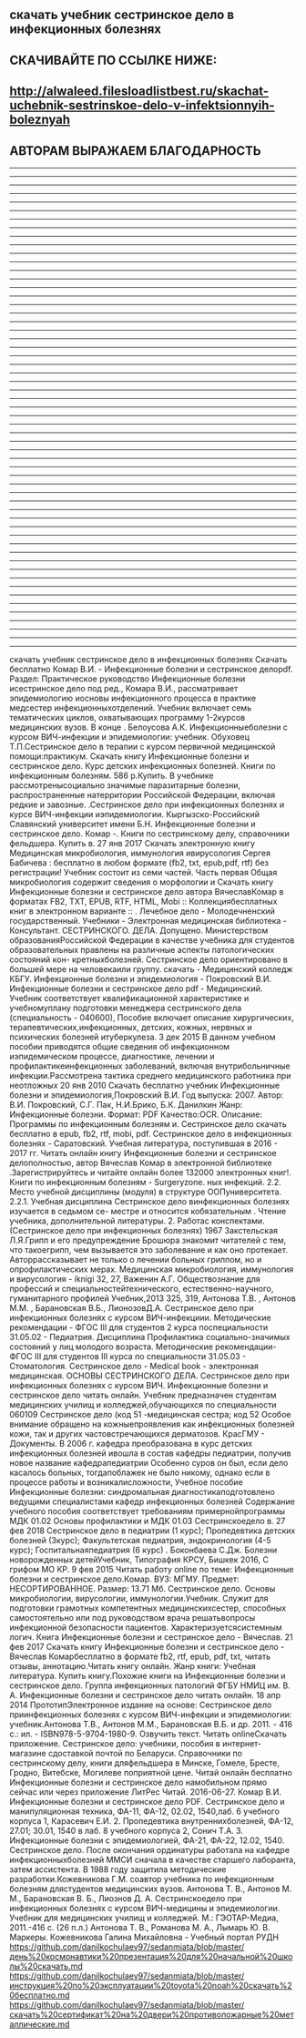 скачать учебник сестринское дело в инфекционных болезнях
--------------------------------------------------
СКАЧИВАЙТЕ ПО ССЫЛКЕ НИЖЕ:
--------------------------------------------------
http://alwaleed.filesloadlistbest.ru/skachat-uchebnik-sestrinskoe-delo-v-infektsionnyih-boleznyah
--------------------------------------------------
АВТОРАМ ВЫРАЖАЕМ БЛАГОДАРНОСТЬ
--------------------------------------------------
--------------------------------------------------
--------------------------------------------------
--------------------------------------------------
--------------------------------------------------
--------------------------------------------------
--------------------------------------------------
--------------------------------------------------
--------------------------------------------------
--------------------------------------------------
--------------------------------------------------
--------------------------------------------------
--------------------------------------------------
--------------------------------------------------
--------------------------------------------------
--------------------------------------------------
--------------------------------------------------
--------------------------------------------------
--------------------------------------------------
--------------------------------------------------
--------------------------------------------------
--------------------------------------------------
--------------------------------------------------
--------------------------------------------------
--------------------------------------------------
--------------------------------------------------
--------------------------------------------------
--------------------------------------------------
--------------------------------------------------
--------------------------------------------------
--------------------------------------------------
--------------------------------------------------
--------------------------------------------------
--------------------------------------------------
--------------------------------------------------
--------------------------------------------------
--------------------------------------------------
--------------------------------------------------
--------------------------------------------------
--------------------------------------------------
--------------------------------------------------
--------------------------------------------------
--------------------------------------------------
--------------------------------------------------
--------------------------------------------------
--------------------------------------------------
--------------------------------------------------
--------------------------------------------------
--------------------------------------------------
--------------------------------------------------
--------------------------------------------------
--------------------------------------------------
--------------------------------------------------
--------------------------------------------------
--------------------------------------------------
--------------------------------------------------
--------------------------------------------------
--------------------------------------------------
скачать учебник сестринское дело в инфекционных болезнях Скачать бесплатно Комар В.И. - Инфекционные болезни и сестринское делоpdf. Раздел:  Практическое руководство Инфекционные болезни исестринское дело под ред., Комара В.И., рассматривает эпидемиологию иосновы инфекционного процесса в практике медсестер инфекционныхотделений. Учебник включает семь тематических циклов, охватывающих программу 1-2курсов медицинских вузов. В конце . Белоусова А.К. Инфекционныеболезни с курсом ВИЧ-инфекции и эпидемиологии: учебник.  Обуховец Т.П.Сестринское дело в терапии с курсом первичной медицинской помощи:практикум. Скачать книгу Инфекционные болезни и сестринское дело. Курс детских инфекционных болезней. Книги по инфекционным болезням.  586 р.Купить. В учебнике рассмотренысоциально значимые паразитарные болезни, распространенные натерритории Российской Федерации, включая редкие и завозные. .Сестринское дело при инфекционных болезнях и курсе ВИЧ-инфекции иэпидемиологии. Кыргызско-Российский Славянский университет имени Б.Н. Инфекционные болезни и сестринское дело. Комар -. Книги по сестринскому делу, справочники фельдшера. Купить в. 27 янв 2017  Скачать электронную книгу Медицинская микробиология, иммунология ивирусология Сергея Бабичева : бесплатно в любом формате (fb2, txt, epub,pdf, rtf) без регистрации! Учебник состоит из семи частей. Часть первая  Общая микробиология  содержит сведения о морфологии и
Скачать книгу Инфекционные болезни и сестринское дело автора ВячеславКомар в форматах FB2, TXT, EPUB, RTF, HTML, Mobi :: Коллекциябесплатных книг в электронном варианте :: . Лечебное дело - Молодечненский государственный. Учебники - Электронная медицинская библиотека - Консультант. СЕСТРИНСКОГО. ДЕЛА. Допущено. Министерством образованияРоссийской Федерации в качестве учебника для студентов образовательных правлены на различные аспекты патологических состояний кон- кретныхболезней. Сестринское дело ориентировано в большей мере на человекаили группу. скачать - Медицинский колледж КБГУ. Инфекционные болезни и эпидемиология - Покровский В.И. Инфекционные болезни и сестринское дело pdf - Медицинский. Учебник соответствует квалификационной характеристике и учебномуплану подготовки менеджера сестринского дела (специальность - 040600), Пособие включает описание хирургических, терапевтических,инфекционных, детских, кожных, нервных и психических болезней итуберкулеза. 3 дек 2015  В данном учебном пособии приводятся общие сведения об инфекционном иэпидемическом процессе, диагностике, лечении и профилактикеинфекционных заболеваний, включая внутрибольничные инфекции.Рассмотрена тактика среднего медицинского работника при неотложных
20 янв 2010  Скачать бесплатно учебник Инфекционные болезни и эпидемиология,Покровский В.И. Год выпуска: 2007. Автор: В.И. Покровский, С.Г. Пак, Н.И.Брико, Б.К. Данилкин Жанр: Инфекционные болезни. Формат: PDF Качество:OCR. Описание: Программы по инфекционным болезням и. Сестринское дело  скачать бесплатно в epub, fb2, rtf, mobi, pdf. Сестринское дело в инфекционных болезнях - Саратовский. Учебная литература, поступившая в 2016 - 2017 гг. Читать онлайн книгу Инфекционные болезни и сестринское делополностью, автор Вячеслав Комар в электронной библиотеке .Зарегистрируйтесь и читайте онлайн более 132000 электронных книг!. Книги по инфекционным болезням - Surgeryzone. ных инфекций. 2.2. Место учебной дисциплины (модуля) в структуре ООПуниверситета. 2.2.1. Учебная дисциплина Сестринское дело винфекционных болезнях изучается в седьмом се- местре и относится кобязательным . Чтение учебника, дополнительной литературы. 2. Работас конспектами. (Сестринское дело при инфекционных болезнях) 1967 Закстельская Л.Я.Грипп и его предупреждение Брошюра знакомит читателей с тем, что такоегрипп, чем вызывается это заболевание и как оно протекает. Авторрассказывает не только о лечении больных гриппом, но и опрофилактических мерах. Медицинская микробиология, иммунология и вирусология - iknigi
32, 27, Важенин А.Г. Обществознание для профессий и специальностейтехнического, естественно-научного, гуманитарного профилей Учебник,2013  325, 319, Антонова Т.В. , Антонов М.М. , Барановская В.Б., ЛионозовД.А. Сестринское дело при инфекционных болезнях с курсом ВИЧ-инфекциии. Методические рекомендации - ФГОС III для студентов 2 курса поспециальности 31.05.02 - Педиатрия. Дисциплина Профилактика социально-значимых состояний у лиц молодого возраста. Методические рекомендации- ФГОС III для студентов III курса по специальности 31.05.03 - Стоматология. Сестринское дело - Medical book - электронная медицинская. ОСНОВЫ СЕСТРИНСКОГО ДЕЛА. Сестринское дело при инфекционных болезнях с курсом ВИЧ. Инфекционные болезни и сестринское дело  читать онлайн. Учебник предназначен студентам медицинских училищ и колледжей,обучающихся по специальности 060109 Сестринское дело (код 51 -медицинская сестра; код 52  Особое внимание обращено на кожныепроявления как инфекционных болезней кожи, так и других частовстречающихся дерматозов. КрасГМУ - Документы. В 2006 г. кафедра преобразована в курс детских инфекционных болезней ивошла в состав кафедры педиатрии, получив новое название  кафедрапедиатрии  Особенно суров он был, если дело касалось больных, тогдапоблажек не было никому, однако если в процессе работы и возникалисложности,
Учебное пособие Инфекционные болезни: синдромальная диагностикаподготовлено ведущими специалистами кафедр инфекционных болезней Содержание учебного пособия соответствует требованиям примернойпрограммы МДК 01.02 Основы профилактики и МДК 01.03 Сестринскоедело в. 27 фев 2018  Сестринское дело в педиатрии (1 курс); Пропедевтика детских болезней (3курс); Факультетская педиатрия, эндокринология (4-5 курс); Госпитальнаяпедиатрия (6 курс) . Боконбаева С.Дж. Болезни новорожденных детейУчебник, Типография КРСУ, Бишкек 2016, С грифом МО КР. 9 фев 2015  Читать работу online по теме: Инфекционные болезни и сестринское дело.Комар. ВУЗ: МГМУ. Предмет: НЕСОРТИРОВАННОЕ. Размер: 13.71 Mб. Сестринское дело. Основы микробиологии, вирусологии, иммунологии.Учебник. Служит для подготовки грамотных компетентных медицинскихсестер, способных самостоятельно или под руководством врача решатьвопросы инфекционной безопасности пациентов. Характеризуетсясистемным логич. Книга Инфекционные болезни и сестринское дело - Вячеслав. 21 фев 2017  Скачать книгу Инфекционные болезни и сестринское дело - Вячеслав Комарбесплатно в формате fb2, rtf, epub, pdf, txt, читать отзывы, аннотацию.Читать книгу онлайн. Жанр книги: Учебная литература. Купить книгу.Похожие книги на Инфекционные болезни и сестринское дело. Группа инфекционных патологий  ФГБУ НМИЦ им. В. А. Инфекционные болезни и сестринское дело читать онлайн. 18 апр 2014  ПрототипЭлектронное издание на основе: Сестринское дело приинфекционных болезнях с курсом ВИЧ-инфекции и эпидемиологии: учебник.Антонова Т.В., Антонов М.М., Барановская В.Б. и др. 2011. - 416 с.: ил. - ISBN978-5-9704-1980-9. Озвучить текст. Читать onlineСкачать приложение.
Сестринское дело: учебники, пособия в интернет-магазине  сдоставкой почтой по Беларуси. Справочники по сестринскому делу, книги дляфельдшера в Минске, Гомеле, Бресте, Гродно, Витебске, Могилеве поприятной цене. Читай онлайн бесплатно Инфекционные болезни и сестринское дело намобильном прямо сейчас или через приложение ЛитРес Читай. 2016-06-27. Комар В.И. Инфекционные болезни и сестринское дело PDF. Сестринское дело и манипуляционная техника, ФА-11, ФА-12, 02.02, 1540,лаб. 6 учебного корпуса 1, Карасевич Е.И. 2. Пропедевтика внутреннихболезней, ФА-12, 27.01; 30.01, 1540 в лаб. 8 учебного корпуса 2, Сонич Т.А. 3. Инфекционные болезни с эпидемиологией, ФА-21, ФА-22, 12.02, 1540. Сестринское дело. После окончания ординатуры работала на кафедре инфекционныхболезней ММСИ сначала в качестве старшего лаборанта, затем ассистента. В 1988 году защитила  методические разработки.Кожевникова Г.М.  соавтор учебника по инфекционным болезням длястудентов медицинских вузов. Антонова Т. В., Антонов М. М., Барановская В. Б., Лиознов Д. А. Сестринскоедело при инфекционных болезнях с курсом ВИЧ-медицины и эпидемиологии. Учебник для медицинских училищ и колледжей.  М.: ГЭОТАР-Медиа, 2011.-416 с. (26 п.л.) Антонова Т. В., Романова М. А., Лымарь Ю. В. Маркеры. Кожевникова Галина Михайловна - Учебный портал РУДН
https://github.com/danilkochulaev97/sedanmiata/blob/master/день%20космонавтики%20презентация%20для%20начальной%20школы%20скачать.md
https://github.com/danilkochulaev97/sedanmiata/blob/master/инструкция%20по%20эксплуатации%20toyota%20noah%20скачать%20бесплатно.md
https://github.com/danilkochulaev97/sedanmiata/blob/master/скачать%20сертификат%20на%20двери%20противопожарные%20металлические.md